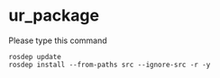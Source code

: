 # ur_package
Please type this command
```
rosdep update
rosdep install --from-paths src --ignore-src -r -y
```

